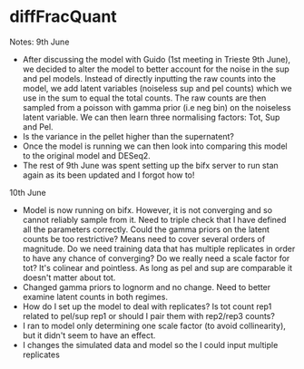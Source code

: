 # diffFracQuant

Notes:
9th June
- After discussing the model with Guido (1st meeting in Trieste 9th June), we decided to alter the model to better account for the noise in the sup and pel models. Instead of directly inputting the raw counts into the model, we add latent variables (noiseless sup and pel counts) which we use in the sum to equal the total counts. The raw counts are then sampled from a poisson with gamma prior (i.e neg bin) on the noiseless latent variable. We can then learn three normalising factors: Tot, Sup and Pel.
- Is the variance in the pellet higher than the supernatent?
- Once the model is running we can then look into comparing this model to the original model and DESeq2.
- The rest of 9th June was spent setting up the bifx server to run stan again as its been updated and I forgot how to!

10th June
- Model is now running on bifx. However, it is not converging and so cannot reliably sample from it. Need to triple check that I have defined all the parameters correctly. Could the gamma priors on the latent counts be too restrictive? Means need to cover several orders of magnitude. Do we need training data that has multiple replicates in order to have any chance of converging? Do we really need a scale factor for tot? It's colinear and pointless. As long as pel and sup are comparable it doesn't matter about tot.
- Changed gamma priors to lognorm and no change. Need to better examine latent counts in both regimes. 
- How do I set up the model to deal with replicates? Is tot count rep1 related to pel/sup rep1 or should I pair them with rep2/rep3 counts?
- I ran to model only determining one scale factor (to avoid collinearity), but it didn't seem to have an effect.
- I changes the simulated data and model so the I could input multiple replicates
